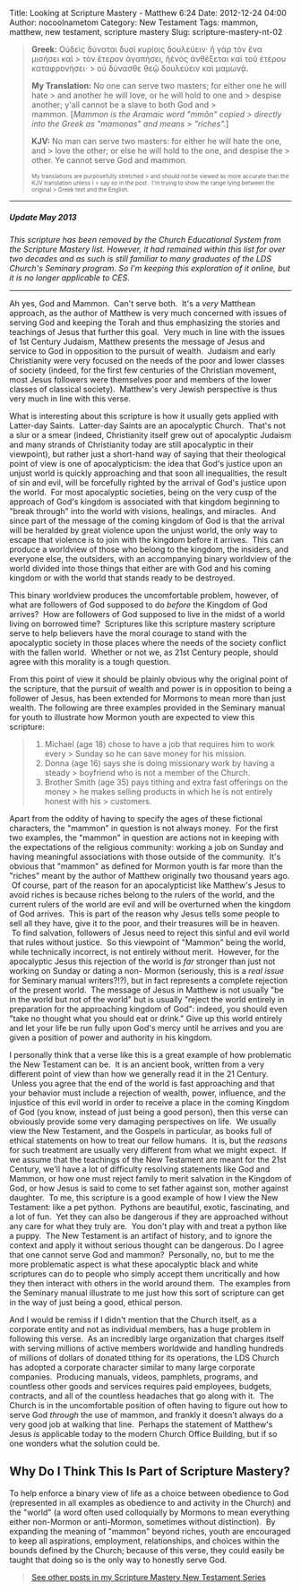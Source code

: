 Title: Looking at Scripture Mastery - Matthew 6:24
Date: 2012-12-24 04:00
Author: nocoolnametom
Category: New Testament
Tags: mammon, matthew, new testament, scripture mastery
Slug: scripture-mastery-nt-02

> **Greek:** Οὐδεὶς δύναται δυσὶ κυρίοις δουλεύειν· ἢ γὰρ τὸν ἕνα
> μισήσει καὶ >  τὸν ἕτερον ἀγαπήσει, ἢἑνὸς ἀνθέξεται καὶ τοῦ ἑτέρου καταφρονήσει· >  οὐ δύνασθε θεῷ δουλεύειν καὶ μαμωνᾷ.
>
> **My Translation:** No one can serve two masters; for either one he
> will hate >  and another he will love, or he will hold to one and >  despise another; y'all cannot be a slave to both God and >  mammon. <span>[*Mammon is the Aramaic word "mmôn" copied >  directly into the Greek as "mamonas" and means >  "riches".*]</span>
>
> **KJV:** No man can serve two masters: for either he will hate the
> one, and >  love the other; or else he will hold to the one, and despise the >  other. Ye cannot serve God and mammon.
>
> <span style="font-size: x-small;">My translations are purposefully
> stretched >  and should not be viewed as more accurate than the KJV translation
> unless I >  say so in the post.  I'm trying to show the range lying between the
> original >  Greek text and the English.</span>

* * * * *

##### Update May 2013

*This scripture has been removed by the Church Educational System from
the Scripture Mastery list. However, it had remained within this list for
over two decades and as such is still familiar to many graduates of the LDS
Church's Seminary program. So I'm keeping this exploration of it online, but it
is no longer applicable to CES.*

* * * * *

Ah yes, God and Mammon.  Can't serve both.  It's a *very* Matthean
approach, as the author of Matthew is very much concerned with issues of serving God
and keeping the Torah and thus emphasizing the stories and teachings of
Jesus that further this goal.  Very much in line with the issues of 1st Century
Judaism, Matthew presents the message of Jesus and service to God in opposition
to the pursuit of wealth.  Judaism and early Christianity were very focused on
the needs of the poor and lower classes of society (indeed, for the first
few centuries of the Christian movement, most Jesus followers were
themselves poor and members of the lower classes of classical society).  Matthew's very
Jewish perspective is thus very much in line with this verse.

What is interesting about this scripture is how it usually gets applied
with Latter-day Saints.  Latter-day Saints are an apocalyptic Church.
 That's not a slur or a smear (indeed, Christianity itself grew out of apocalyptic
Judaism and many strands of Christianity today are still apocalyptic in their
viewpoint), but rather just a short-hand way of saying that their theological point
of view is one of apocalypticism: the idea that God's justice upon an unjust
world is quickly approaching and that soon all inequalities, the result of sin
and evil, will be forcefully righted by the arrival of God's justice upon the
world.  For most apocalyptic societies, being on the very cusp of the approach of
God's kingdom is associated with that kingdom beginning to "break through"
into the world with visions, healings, and miracles.  And since part of the
message of the coming kingdom of God is that the arrival will be heralded by great
violence upon the unjust world, the only way to escape that violence is to join
with the kingdom before it arrives.  This can produce a worldview of those who
belong to the kingdom, the insiders, and everyone else, the outsiders, with an accompanying binary worldview of the world divided into those things
that either are with God and his coming kingdom or with the world that stands ready
to be destroyed.

This binary worldview produces the uncomfortable problem, however, of
what are followers of God supposed to do *before* the Kingdom of God arrives?
 How are followers of God supposed to live in the midst of a world living on
borrowed time?  Scriptures like this scripture mastery scripture serve to help
believers have the moral courage to stand with the apocalyptic society in those
places where the needs of the society conflict with the fallen world.  Whether
or not we, as 21st Century people, should agree with this morality is a tough
question.

From this point of view it should be plainly obvious why the original
point of the scripture, that the pursuit of wealth and power is in opposition to
being a follower of Jesus, has been extended for Mormons to mean more than just
wealth. The following are three examples provided in the Seminary manual for
youth to illustrate how Mormon youth are expected to view this scripture:

> 1.  Michael (age 18) chose to have a job that requires him to work
>     every >      Sunday so he can save money for his mission.
> 2.  Donna (age 16) says she is doing missionary work by having a
>     steady >      boyfriend who is not a member of the Church.
> 3.  Brother Smith (age 35) pays tithing and extra fast offerings on
>     the money >      he makes selling products in which he is not entirely honest with
>     his >      customers.

Apart from the oddity of having to specify the ages of these fictional characters, the "mammon" in question is not always money.  For the
first two examples, the "mammon" in question are actions not in keeping with the expectations of the religious community: working a job on Sunday and
having meaningful associations with those outside of the community.  It's
obvious that "mammon" as defined for Mormon youth is far more than the "riches"
meant by the author of Matthew originally two thousand years ago.  Of course, part
of the reason for an apocalypticist like Matthew's Jesus to avoid riches is
because riches belong to the rulers of the world, and the current rulers of the
world are evil and will be overturned when the kingdom of God arrives.  This
is part of the reason why Jesus tells some people to sell all they have, give
it to the poor, and their treasures will be in heaven.  To find salvation,
followers of Jesus need to reject this sinful and evil world that rules without
justice.  So this viewpoint of "Mammon" being the world, while technically
incorrect, is not entirely without merit.  However, for the apocalyptic Jesus this
rejection of the world is *far* stronger than just not working on Sunday or dating a
non- Mormon (seriously, this is a *real issue* for Seminary manual
writers?!?), but in fact represents a complete rejection of the present world.  The
message of Jesus in Matthew is not usually "be in the world but not of the world"
but is usually "reject the world entirely in preparation for the approaching
kingdom of God": indeed, you should even "take no thought what you should eat or
drink." Give up this world entirely and let your life be run fully upon God's
mercy until he arrives and you are given a position of power and authority in
his kingdom.

I personally think that a verse like this is a great example of how
problematic the New Testament can be.  It is an ancient book, written from a very
different point of view than how we generally read it in the 21 Century.  Unless
you agree that the end of the world is fast approaching and that your behavior
must include a rejection of wealth, power, influence, and the injustice of
this evil world in order to receive a place in the coming Kingdom of God (you
know, instead of just being a good person), then this verse can obviously
provide some very damaging perspectives on life.  We usually view the New Testament,
and the Gospels in particular, as books full of ethical statements on how to
treat our fellow humans.  It is, but the *reasons* for such treatment are usually
very different from what we might expect.  If we assume that the teachings
of the New Testament are meant for the 21st Century, we'll have a lot of
difficulty resolving statements like God and Mammon, or how one must reject family
to merit salvation in the Kingdom of God, or how Jesus is said to come to set
father against son, mother against daughter.  To me, this scripture is a good
example of how I view the New Testament: like a pet python.  Pythons are
beautiful, exotic, fascinating, and a lot of fun.  Yet they can also be dangerous
if they are approached without any care for what they truly are.  You don't
play with and treat a python like a puppy.  The New Testament is an artifact of
history, and to ignore the context and apply it without serious thought can be
dangerous. Do I agree that one cannot serve God and mammon?  Personally, no, but
to me the more problematic aspect is what these apocalyptic black and white
scriptures can do to people who simply accept them uncritically and how they then
interact with others in the world around them.  The examples from the Seminary
manual illustrate to me just how this sort of scripture can get in the way of
just being a good, ethical person.

And I would be remiss if I didn't mention that the Church itself, as a
corporate entity and not as individual members, has a huge problem in following
this verse.  As an incredibly large organization that charges itself with
serving millions of active members worldwide and handling hundreds of millions
of dollars of donated tithing for its operations, the LDS Church has
adopted a corporate character similar to many large corporate companies.
 Producing manuals, videos, pamphlets, programs, and countless other goods and
services requires paid employees, budgets, contracts, and all of the countless
headaches that go along with it.  The Church is in the uncomfortable position of
often having to figure out how to serve God *through* the use of mammon, and
frankly it doesn't always do a very good job at walking that line.  Perhaps
the statement of Matthew's Jesus *is* applicable today to the modern Church
Office Building, but if so one wonders what the solution could be.

Why Do I Think This Is Part of Scripture Mastery?
-------------------------------------------------

To help enforce a binary view of life as a choice between obedience to
God (represented in all examples as obedience to and activity in the
Church) and the "world" (a word often used colloquially by Mormons to mean everything
either non-Mormon or anti-Mormon, sometimes without distinction).  By
expanding the meaning of "mammon" beyond riches, youth are encouraged to keep all
aspirations, employment, relationships, and choices within the bounds defined by the
Church; because of this verse, they could easily be taught that doing so is the
only way to honestly serve God.

> [See other posts in my Scripture Mastery New Testament Series][]

  [See other posts in my Scripture Mastery New Testament Series]: /scripture-mastery-new-testament/
    "Scripture Mastery: New Testament"
